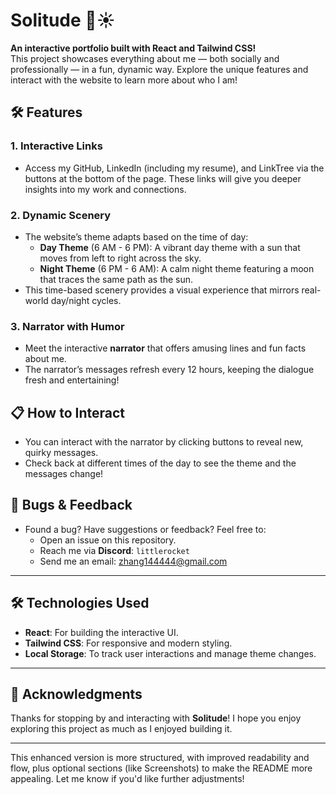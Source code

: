 # Solitude 🌙☀️

**An interactive portfolio built with React and Tailwind CSS!**  
This project showcases everything about me — both socially and professionally — in a fun, dynamic way. Explore the unique features and interact with the website to learn more about who I am!

## 🛠 Features

### 1. **Interactive Links**
- Access my GitHub, LinkedIn (including my resume), and LinkTree via the buttons at the bottom of the page. These links will give you deeper insights into my work and connections.

### 2. **Dynamic Scenery**
- The website’s theme adapts based on the time of day:
  - **Day Theme** (6 AM - 6 PM): A vibrant day theme with a sun that moves from left to right across the sky.
  - **Night Theme** (6 PM - 6 AM): A calm night theme featuring a moon that traces the same path as the sun.
- This time-based scenery provides a visual experience that mirrors real-world day/night cycles.

### 3. **Narrator with Humor**
- Meet the interactive **narrator** that offers amusing lines and fun facts about me. 
- The narrator’s messages refresh every 12 hours, keeping the dialogue fresh and entertaining!

## 📋 How to Interact

- You can interact with the narrator by clicking buttons to reveal new, quirky messages.
- Check back at different times of the day to see the theme and the messages change!

## 🚀 Bugs & Feedback

- Found a bug? Have suggestions or feedback? Feel free to:
  - Open an issue on this repository.
  - Reach me via **Discord**: `littlerocket`
  - Send me an email: [zhang144444@gmail.com](mailto:zhang144444@gmail.com)

---

## 🛠 Technologies Used

- **React**: For building the interactive UI.
- **Tailwind CSS**: For responsive and modern styling.
- **Local Storage**: To track user interactions and manage theme changes.

---

## 👋 Acknowledgments

Thanks for stopping by and interacting with **Solitude**! I hope you enjoy exploring this project as much as I enjoyed building it.

---

This enhanced version is more structured, with improved readability and flow, plus optional sections (like Screenshots) to make the README more appealing. Let me know if you'd like further adjustments!
